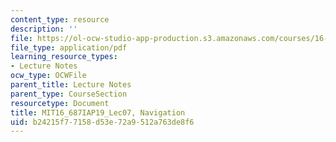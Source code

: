 ```yaml
---
content_type: resource
description: ''
file: https://ol-ocw-studio-app-production.s3.amazonaws.com/courses/16-687-private-pilot-ground-school-january-iap-2019/b24215f77158d53e72a9512a763de8f6_MIT16_687IAP19_Lec07.pdf
file_type: application/pdf
learning_resource_types:
- Lecture Notes
ocw_type: OCWFile
parent_title: Lecture Notes
parent_type: CourseSection
resourcetype: Document
title: MIT16_687IAP19_Lec07, Navigation
uid: b24215f7-7158-d53e-72a9-512a763de8f6
---
```

